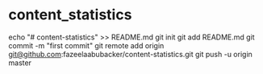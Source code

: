 # content_statistics
echo "# content-statistics" >> README.md git init git add README.md git commit -m "first commit" git remote add origin git@github.com:fazeelaabubacker/content-statistics.git git push -u origin master
